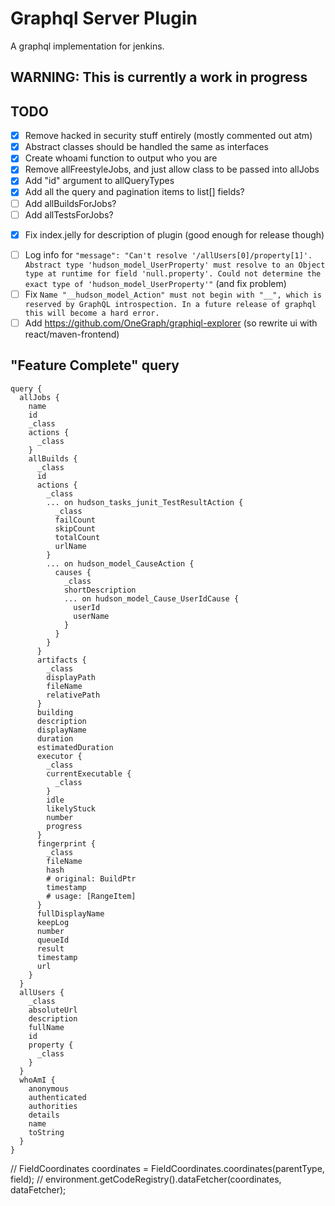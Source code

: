 # Graphql Server Plugin

A graphql implementation for jenkins.

## WARNING: This is currently a work in progress

## TODO

- [x] Remove hacked in security stuff entirely (mostly commented out atm)
- [x] Abstract classes should be handled the same as interfaces
- [x] Create whoami function to output who you are
- [x] Remove allFreestyleJobs, and just allow class to be passed into allJobs
- [x] Add "id" argument to allQueryTypes
- [x] Add all the query and pagination items to list[] fields?
- [ ] Add allBuildsForJobs?
- [ ] Add allTestsForJobs?
* [X] Fix index.jelly for description of plugin (good enough for release though)
- [ ] Log info for `"message": "Can't resolve '/allUsers[0]/property[1]'. Abstract type 'hudson_model_UserProperty' must resolve to an Object type at runtime for field 'null.property'. Could not determine the exact type of 'hudson_model_UserProperty'"` (and fix problem)
- [ ] Fix `Name "__hudson_model_Action" must not begin with "__", which is reserved by GraphQL introspection. In a future release of graphql this will become a hard error.`
- [ ] Add https://github.com/OneGraph/graphiql-explorer (so rewrite ui with react/maven-frontend)

## "Feature Complete" query

```
query {
  allJobs {
    name
    id
    _class
    actions {
      _class
    }
    allBuilds {
      _class
      id
      actions {
        _class
        ... on hudson_tasks_junit_TestResultAction {
          _class
          failCount
          skipCount
          totalCount
          urlName
        }
        ... on hudson_model_CauseAction {
          causes {
            _class
            shortDescription
            ... on hudson_model_Cause_UserIdCause {
              userId
              userName
            }
          }
        }
      }
      artifacts {
        _class
        displayPath
        fileName
        relativePath
      }
      building
      description
      displayName
      duration
      estimatedDuration
      executor {
        _class
        currentExecutable {
          _class
        }
        idle
        likelyStuck
        number
        progress
      }
      fingerprint {
        _class
        fileName
        hash
        # original: BuildPtr
        timestamp
        # usage: [RangeItem]
      }
      fullDisplayName
      keepLog
      number
      queueId
      result
      timestamp
      url
    }
  }
  allUsers {
    _class
    absoluteUrl
    description
    fullName
    id
    property {
      _class
    }
  }
  whoAmI {
    anonymous
    authenticated
    authorities
    details
    name
    toString
  }
}
```

// FieldCoordinates coordinates = FieldCoordinates.coordinates(parentType, field);
// environment.getCodeRegistry().dataFetcher(coordinates, dataFetcher);
